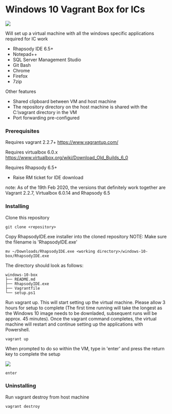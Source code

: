 # Windows 10 Vagrant Box for ICs

![](https://stash.orionhealth.global/projects/SI/repos/windows-10-box/raw/.README/desktop.png?at=refs%2Fheads%2Fmaster)

Will set up a virtual machine with all the windows specific applications required for IC work
 * Rhapsody IDE 6.5+
 * Notepad++
 * SQL Server Management Studio
 * Git Bash
 * Chrome
 * Firefox
 * 7zip

Other features
 * Shared clipboard between VM and host machine
 * The repository directory on the host machine is shared with the C:\vagrant directory in the VM
 * Port forwarding pre-configured


### Prerequisites

Requires vagrant 2.2.7+
https://www.vagrantup.com/

Requires virtualbox 6.0.x 
https://www.virtualbox.org/wiki/Download_Old_Builds_6_0

Requires Rhapsody 6.5+
* Raise RM ticket for IDE download

note: As of the 19th Feb 2020, the versions that definitely work together are Vagrant 2.2.7, Virtualbox 6.0.14 and Rhapsody 6.5

### Installing

Clone this repository

```
git clone <repository>
```

Copy RhapsodyIDE.exe installer into the cloned repository 
NOTE: Make sure the filename is 'RhapsodyIDE.exe'

```
mv ~/Downloads/RhapsodyIDE.exe <working directory>/windows-10-box/RhapsodyIDE.exe
```

The directory should look as follows:
```
windows-10-box
├── README.md
├── RhapsodyIDE.exe
├── Vagrantfile
└── setup.ps1
```

Run vagrant up. This will start setting up the virtual machine. Please allow 3 hours for setup to complete (The first time running will take the longest as the Windows 10 image needs to be downladed, subsequent runs will be approx. 45 minutes). Once the vagrant command completes, the virtual machine will restart and continue setting up the applications with Powershell.

```
vagrant up
```

When prompted to do so within the VM, type in 'enter' and press the return key to complete the setup

![](https://stash.orionhealth.global/projects/SI/repos/windows-10-box/raw/.README/prompt.png?at=refs%2Fheads%2Fmaster)

```
enter
```




### Uninstalling

Run vagrant destroy from host machine

```
vagrant destroy
```

